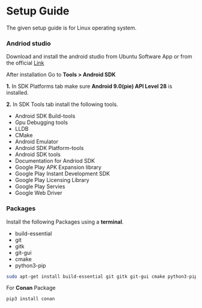 # Setup Guide

The given setup guide is for Linux operating system.
### Andriod studio

Download and install the android studio from Ubuntu Software App or from the official [Link](https://developer.android.com/studio)

After installation Go to **Tools > Android SDK**

**1.** In SDK Platforms tab make sure **Android 9.0(pie) API Level 28** is installed.

**2.** In SDK Tools tab install the following tools.

* Android SDK Build-tools
* Gpu Debugging tools
* LLDB
* CMake
* Android Emulator
* Android SDK Platform-tools
* Android SDK tools
* Documentation for Andriod SDK
* Google Play APK Expansion library
* Google Play Instant Development SDK
* Google Play Licensing Library
* Google Play Servies
* Google Web Driver

### Packages

Install the following Packages using a **terminal**.
* build-essential
* git
* gitk
* git-gui
* cmake
* python3-pip

```bash
sudo apt-get install build-essential git gitk git-gui cmake python3-pip
```
For **Conan** Package
```bash
pip3 install conan
```


